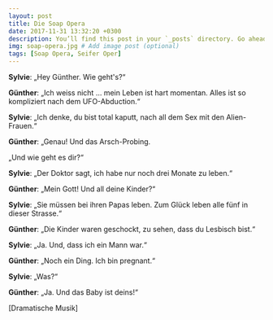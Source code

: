```yaml
---
layout: post
title: Die Soap Opera
date: 2017-11-31 13:32:20 +0300
description: You’ll find this post in your `_posts` directory. Go ahead and edit it and re-build the site to see your changes. # Add post description (optional)
img: soap-opera.jpg # Add image post (optional)
tags: [Soap Opera, Seifer Oper]
---
```


**Sylvie**: „Hey Günther. Wie geht's?“

**Günther**: „Ich weiss nicht … mein Leben ist hart momentan. Alles ist so kompliziert nach dem UFO-Abduction.“

**Sylvie**: „Ich denke, du bist total kaputt, nach all dem Sex mit den Alien-Frauen.“

**Günther**: „Genau! Und das Arsch-Probing.  

„Und wie geht es dir?“

**Sylvie**: „Der Doktor sagt, ich habe nur noch drei Monate zu leben.“

**Günther**: „Mein Gott! Und all deine Kinder?“

**Sylvie**: „Sie müssen bei ihren Papas leben. Zum Glück leben alle fünf in dieser Strasse.“

**Günther**: „Die Kinder waren geschockt, zu sehen, dass du Lesbisch bist.“

**Sylvie**: „Ja. Und, dass ich ein Mann war.“

**Günther**: „Noch ein Ding. Ich bin pregnant.“

**Sylvie**: „Was?“

**Günther**: „Ja. Und das Baby ist deins!“

[Dramatische Musik]
